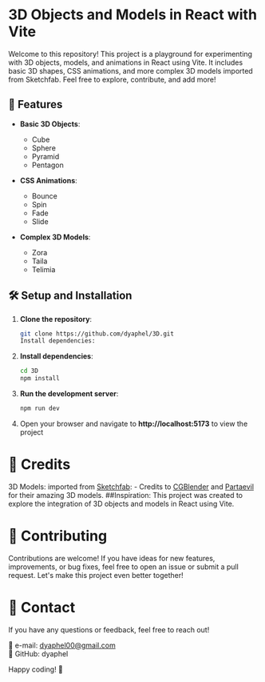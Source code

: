 # 3D Objects and Models in React with Vite

Welcome to this repository! This project is a playground for experimenting with 3D objects, models, and animations in React using Vite. It includes basic 3D shapes, CSS animations, and more complex 3D models imported from Sketchfab. Feel free to explore, contribute, and add more!

## 🚀 Features

- **Basic 3D Objects**:
  - Cube
  - Sphere
  - Pyramid
  - Pentagon

- **CSS Animations**:
  - Bounce
  - Spin
  - Fade
  - Slide

- **Complex 3D Models**:
  - Zora
  - Taila
  - Telimia


## 🛠️ Setup and Installation

1. **Clone the repository**:
   ```bash
   git clone https://github.com/dyaphel/3D.git
   Install dependencies:
2. **Install dependencies**:
     ```bash
    cd 3D
    npm install
4. **Run the development server**:
   ```bash
   npm run dev

5. Open your browser and navigate to **http://localhost:5173** to view the project


# 🙌 Credits
3D Models:
 imported from [Sketchfab](https://sketchfab.com/):
    - Credits to [CGBlender](https://sketchfab.com/CGBlender) and [Partaevil](https://sketchfab.com/Partaevil) for their amazing 3D models.
##Inspiration:
This project was created to explore the integration of 3D objects and models in React using Vite.

# 🤝 Contributing
Contributions are welcome! If you have ideas for new features, improvements, or bug fixes, feel free to open an issue or submit a pull request. Let's make this project even better together!

# 📩 Contact  
If you have any questions or feedback, feel free to reach out!

📩 e-mail: dyaphel00@gmail.com   
🐙 GitHub: dyaphel



Happy coding! 🎉
